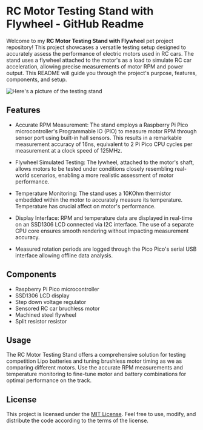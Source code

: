 

# RC Motor Testing Stand with Flywheel - GitHub Readme

Welcome to my **RC Motor Testing Stand with Flywheel** pet project repository! This project showcases a versatile testing setup designed to accurately assess the performance of electric motors used in RC cars. The stand uses a flywheel attached to the motor's as a load to simulate RC car acceleration, allowing precise measurements of motor RPM and power output. This README will guide you through the project's purpose, features, components, and setup.

![Here's a picture of the testing stand](https://github.com/vasiliysimonov/dyno-pico/blob/main/dyno-stand.jpg)

## Features
- Accurate RPM Measurement: The stand employs a Raspberry Pi Pico microcontroller's Programmable IO (PIO) to measure motor RPM through sensor port using built-in hall sensors. This results in a remarkable measurement accuracy of 16ns, equivalent to 2 Pi Pico CPU cycles per measurement at a clock speed of 125MHz.

- Flywheel Simulated Testing: The lywheel, attached to the motor's shaft, allows motors to be tested under conditions closely resembling real-world scenarios, enabling a more realistic assessment of motor performance.

- Temperature Monitoring: The stand uses a 10KOhm thermistor embedded within the motor to accurately measure its temperature. Temperature has crucial affect on motor's performance.

- Display Interface: RPM and temperature data are displayed in real-time on an SSD1306 LCD connected via I2C interface. The use of a separate CPU core ensures smooth rendering without impacting measurement accuracy.

- Measured rotation periods are logged through the Pico Pico's serial USB interface allowing offline data analysis.

## Components
- Raspberry Pi Pico microcontroller
- SSD1306 LCD display
- Step down voltage regulator
- Sensored RC car bruchless motor
- Machined steel flywheel
- Split resistor resistor

## Usage
The RC Motor Testing Stand offers a comprehensive solution for testing competition Lipo batteries and tuning brushless motor timing as we as comparing different motors. Use the accurate RPM measurements and temperature monitoring to fine-tune motor and battery combinations for optimal performance on the track.

## License
This project is licensed under the [MIT License](LICENSE). Feel free to use, modify, and distribute the code according to the terms of the license.
